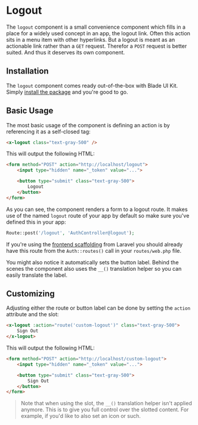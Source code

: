 # Logout

The `logout` component is a small convenience component which fills in a place for a widely used concept in an app, the logout link. Often this action sits in a menu item with other hyperlinks. But a logout is meant as an actionable link rather than a `GET` request. Therefor a `POST` request is better suited. And thus it deserves its own component.

## Installation

The `logout` component comes ready out-of-the-box with Blade UI Kit. Simply [install the package](/docs/{version}/installation) and you're good to go.

## Basic Usage

The most basic usage of the component is defining an action is by referencing it as a self-closed tag:

```html
<x-logout class="text-gray-500" />
```

This will output the following HTML:

```html
<form method="POST" action="http://localhost/logout">
    <input type="hidden" name="_token" value="...">

    <button type="submit" class="text-gray-500">
        Logout
    </button>
</form>
```

As you can see, the component renders a form to a logout route. It makes use of the named `logout` route of your app by default so make sure you've defined this in your app:

```php
Route::post('/logout', 'AuthController@logout');
```

If you're using the [frontend scaffolding](https://laravel.com/docs/frontend) from Laravel you should already have this route from the `Auth::routes()` call in your `routes/web.php` file.

You might also notice it automatically sets the button label. Behind the scenes the component also uses the `__()` translation helper so you can easily translate the label.

## Customizing

Adjusting either the route or button label can be done by setting the `action` attribute and the slot:

```html
<x-logout :action="route('custom-logout')" class="text-gray-500">
    Sign Out
</x-logout>
```

This will output the following HTML:

```html
<form method="POST" action="http://localhost/custom-logout">
    <input type="hidden" name="_token" value="...">

    <button type="submit" class="text-gray-500">
        Sign Out
    </button>
</form>
```

> Note that when using the slot, the `__()` translation helper isn't applied anymore. This is to give you full control over the slotted content. For example, if you'd like to also set an icon or such.
